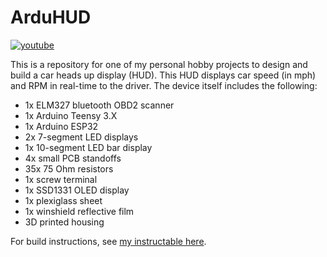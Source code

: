 # ArduHUD

[![youtube](https://user-images.githubusercontent.com/20977405/102416634-2fa0ab80-3fc8-11eb-8baf-d24a6a27bd3f.PNG)](https://www.youtube.com/watch?v=JxBvukUipc4&feature=youtu.be)

This is a repository for one of my personal hobby projects to design and build a car heads up display (HUD). This HUD displays car speed (in mph) and RPM in real-time to the driver. The device itself includes the following:

- 1x ELM327 bluetooth OBD2 scanner
- 1x Arduino Teensy 3.X
- 1x Arduino ESP32
- 2x 7-segment LED displays
- 1x 10-segment LED bar display
- 4x small PCB standoffs
- 35x  75 Ohm resistors
- 1x screw terminal
- 1x SSD1331 OLED display
- 1x plexiglass sheet
- 1x winshield reflective film
- 3D printed housing

For build instructions, see [my instructable here](https://www.instructables.com/Car-Heads-Up-Display-Arduino-ELM327/).

